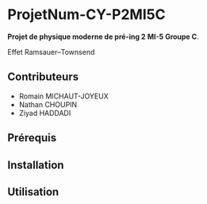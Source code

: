 # ProjetNum-CY-P2MI5C

**Projet de physique moderne de pré-ing 2**
**MI-5 Groupe C**.

Effet Ramsauer–Townsend

## Contributeurs

- Romain MICHAUT-JOYEUX
- Nathan CHOUPIN
- Ziyad HADDADI

## Prérequis

## Installation

## Utilisation
